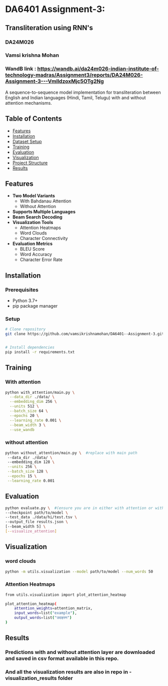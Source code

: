 # DA6401 Assignment-3:

## Transliteration using RNN's
### DA24M026
### Vamsi krishna Mohan
### WandB link : https://wandb.ai/da24m026-indian-institute-of-technology-madras/Assignment3/reports/DA24M026-Assignment-3---VmlldzoxMjc5OTg2Ng

A sequence-to-sequence model implementation for transliteration between English and Indian languages (Hindi, Tamil, Telugu) with and without attention mechanisms.


## Table of Contents

- [Features](#features)
- [Installation](#installation)
- [Dataset Setup](#dataset-setup)
- [Training](#training)
- [Evaluation](#evaluation)
- [Visualization](#visualization)
- [Project Structure](#project-structure)
- [Results](#results)

## Features

- **Two Model Variants**
  - With Bahdanau Attention
  - Without Attention
- **Supports Multiple Languages**
- **Beam Search Decoding**
- **Visualization Tools**
  - Attention Heatmaps
  - Word Clouds
  - Character Connectivity
- **Evaluation Metrics**
  - BLEU Score
  - Word Accuracy
  - Character Error Rate

## Installation

### Prerequisites

- Python 3.7+
- pip package manager

### Setup

```bash
# Clone repository
git clone https://github.com/vamsikrishnamohan/DA6401--Assignment-3.git


# Install dependencies
pip install -r requirements.txt
```
## Training 

### With attention
```bash
python with_attention/main.py \
  --data_dir ./data/ \
  --embedding_dim 256 \
  --units 512 \
  --batch_size 64 \
  --epochs 20 \
  --learning_rate 0.001 \
  --beam_width 3 \
  --use_wandb
  ```
 ### without attention
 ``` bash
 python without_attention/main.py \  #replace with main path 
  --data_dir ./data/ \   
  --embedding_dim 128 \
  --units 256 \
  --batch_size 128 \
  --epochs 15 \
  --learning_rate 0.001
  ```
  ## Evaluation
  ``` bash
  python evaluate.py \  #(ensure you are in either with attention or without attention code folder)
  --checkpoint path/to/model \
  --test_data ./data/hi/test.tsv \
  --output_file results.json \
  [--beam_width 5] \
  [--visualize_attention]
 ```
## Visualization
### word clouds
```bash
python -m utils.visualization --model path/to/model --num_words 50
```
### Attention Heatmaps
``` bash
from utils.visualization import plot_attention_heatmap

plot_attention_heatmap(
    attention_weights=attention_matrix,
    input_words=list("example"),
    output_words=list("उदाहरण")
)
```
## Results 
### Predictions with and without attention layer are downloaded and saved in csv format available in this repo.

### And all the visualization results are also in repo in -visualization_results folder


